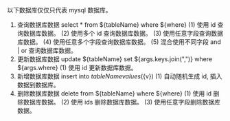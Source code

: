 
以下数据库仅仅只代表 mysql 数据库。
1. 查询数据库数据
  select * from ${tableName} where ${where}
  (1) 使用 id 查询数据库数据。
  (2) 使用多个 id 查询数据库数据。
  (3) 使用任意字段查询数据库数据。
  (4) 使用任意多个字段查询数据库数据。
  (5) 混合使用不同字段 and | or 查询数据库数据。
2. 更新数据库数据
  update ${tableName} set ${args.keys.join(",")} where ${args.where}
  (1) 使用 id 更新数据库数据。
3. 新增数据库数据
  insert into ${tableName} values (${v})
  (1) 自动随机生成 id, 插入数据到数据库。
4. 删除数据库数据
  delete from ${tableName} where ${where}
  (1) 使用 id 删除数据库数据。
  (2) 使用 ids 删除数据库数据。
  (3) 使用任意字段删除数据库数据。